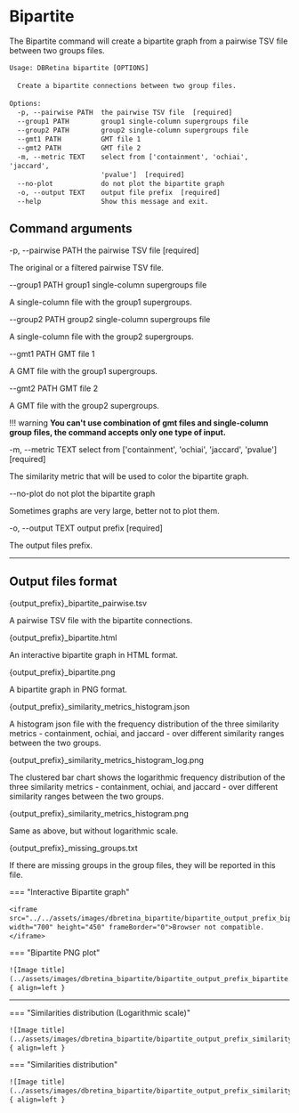 # Bipartite

The Bipartite command will create a bipartite graph from a pairwise TSV file between two groups files.

```
Usage: DBRetina bipartite [OPTIONS]

  Create a bipartite connections between two group files.

Options:
  -p, --pairwise PATH  the pairwise TSV file  [required]
  --group1 PATH        group1 single-column supergroups file
  --group2 PATH        group2 single-column supergroups file
  --gmt1 PATH          GMT file 1
  --gmt2 PATH          GMT file 2
  -m, --metric TEXT    select from ['containment', 'ochiai', 'jaccard',
                       'pvalue']  [required]
  --no-plot            do not plot the bipartite graph
  -o, --output TEXT    output file prefix  [required]
  --help               Show this message and exit.
```

## Command arguments

<span class="cmd">  -p, --pairwise PATH  the pairwise TSV file  [required] </span>

The original or a filtered pairwise TSV file.

<span class="cmd"> --group1 PATH        group1 single-column supergroups file </span>

A single-column file with the group1 supergroups.

<span class="cmd"> --group2 PATH        group2 single-column supergroups file </span>

A single-column file with the group2 supergroups.

<span class="cmd"> --gmt1 PATH          GMT file 1 </span>

A GMT file with the group1 supergroups.

<span class="cmd"> --gmt2 PATH          GMT file 2 </span>

A GMT file with the group2 supergroups.


!!! warning
      <b>You can't use combination of gmt files and single-column group files, the command accepts only one type of input.</b>

<span class="cmd"> -m, --metric TEXT    select from ['containment', 'ochiai', 'jaccard', 'pvalue']  [required] </span>

The similarity metric that will be used to color the bipartite graph.

<span class="cmd"> --no-plot            do not plot the bipartite graph </span>

Sometimes graphs are very large, better not to plot them.


<span class="cmd"> -o, --output TEXT    output prefix  [required] </span>

The output files prefix.


<hr class="fancy-hr">


## Output files format

<span class="cmd"> {output_prefix}_bipartite_pairwise.tsv </span>

A pairwise TSV file with the bipartite connections.

<span class="cmd"> {output_prefix}_bipartite.html </span>

An interactive bipartite graph in HTML format.

<span class="cmd"> {output_prefix}_bipartite.png </span>

A bipartite graph in PNG format.

<span class="cmd"> {output_prefix}_similarity_metrics_histogram.json </span>

A histogram json file with the frequency distribution of the three similarity metrics - containment, ochiai, and jaccard - over different similarity ranges between the two groups.

<span class="cmd"> {output_prefix}_similarity_metrics_histogram_log.png </span>

The clustered bar chart shows the logarithmic frequency distribution of the three similarity metrics - containment, ochiai, and jaccard - over different similarity ranges between the two groups.

<span class="cmd"> {output_prefix}_similarity_metrics_histogram.png </span>

Same as above, but without logarithmic scale.

<span class="cmd"> {output_prefix}_missing_groups.txt </span>

If there are missing groups in the group files, they will be reported in this file.



=== "Interactive Bipartite graph"

    <iframe src="../../assets/images/dbretina_bipartite/bipartite_output_prefix_bipartite.html" width="700" height="450" frameBorder="0">Browser not compatible.</iframe>

=== "Bipartite PNG plot"

    ![Image title](../assets/images/dbretina_bipartite/bipartite_output_prefix_bipartite.png){ align=left }
---

=== "Similarities distribution (Logarithmic scale)"

    ![Image title](../assets/images/dbretina_bipartite/bipartite_output_prefix_similarity_metrics_histogram_log.png){ align=left }


=== "Similarities distribution"

    ![Image title](../assets/images/dbretina_bipartite/bipartite_output_prefix_similarity_metrics_histogram.png){ align=left }

